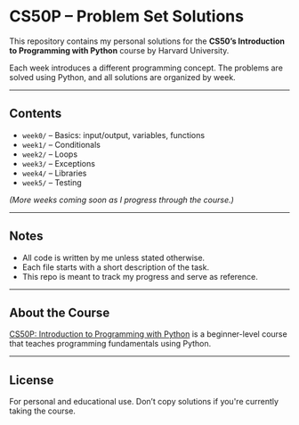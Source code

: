 # CS50P – Problem Set Solutions

This repository contains my personal solutions for the **CS50’s Introduction to Programming with Python** course by Harvard University.

Each week introduces a different programming concept. The problems are solved using Python, and all solutions are organized by week.

---

## Contents

- `week0/` – Basics: input/output, variables, functions
- `week1/` – Conditionals
- `week2/` – Loops
- `week3/` – Exceptions
- `week4/` – Libraries
- `week5/` – Testing

*(More weeks coming soon as I progress through the course.)*

---

## Notes

- All code is written by me unless stated otherwise.
- Each file starts with a short description of the task.
- This repo is meant to track my progress and serve as reference.

---

## About the Course

[CS50P: Introduction to Programming with Python](https://cs50.harvard.edu/python/) is a beginner-level course that teaches programming fundamentals using Python.

---

## License

For personal and educational use. Don’t copy solutions if you're currently taking the course.
